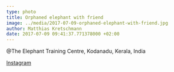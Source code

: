 ```yaml
---
type: photo
title: Orphaned elephant with friend
image: ../media/2017-07-09-orphaned-elephant-with-friend.jpg
author: Matthias Kretschmann
date: 2017-07-09 09:41:37.771378000 +02:00
---
```


@The Elephant Training Centre, Kodanadu, Kerala, India

[Instagram](https://www.instagram.com/p/BWeXrD_FwrV)
